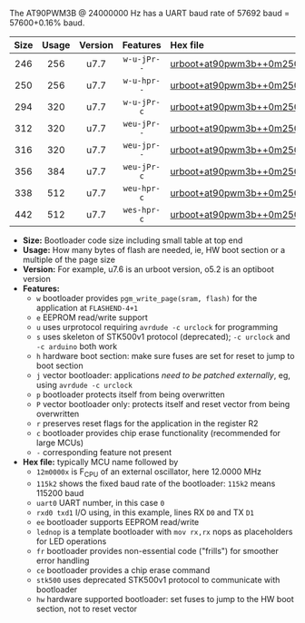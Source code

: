 The AT90PWM3B @ 24000000 Hz has a UART baud rate of 57692 baud = 57600+0.16% baud.

|Size|Usage|Version|Features|Hex file|
|:-:|:-:|:-:|:-:|:--|
|246|256|u7.7|`w-u-jPr--`|[urboot+at90pwm3b++0m2500x++++0k6_uart0_rxd4_txd3_lednop.hex](https://raw.githubusercontent.com/stefanrueger/urboot.hex/main/mcus/at90pwm3b/external_oscillator/fcpu++0m2500_Hz/br++++0k6_bps/urboot+at90pwm3b++0m2500x++++0k6_uart0_rxd4_txd3_lednop.hex)|
|250|256|u7.7|`w-u-hpr--`|[urboot+at90pwm3b++0m2500x++++0k6_uart0_rxd4_txd3_lednop_fr_hw.hex](https://raw.githubusercontent.com/stefanrueger/urboot.hex/main/mcus/at90pwm3b/external_oscillator/fcpu++0m2500_Hz/br++++0k6_bps/urboot+at90pwm3b++0m2500x++++0k6_uart0_rxd4_txd3_lednop_fr_hw.hex)|
|294|320|u7.7|`w-u-jPr-c`|[urboot+at90pwm3b++0m2500x++++0k6_uart0_rxd4_txd3_lednop_fr_ce.hex](https://raw.githubusercontent.com/stefanrueger/urboot.hex/main/mcus/at90pwm3b/external_oscillator/fcpu++0m2500_Hz/br++++0k6_bps/urboot+at90pwm3b++0m2500x++++0k6_uart0_rxd4_txd3_lednop_fr_ce.hex)|
|312|320|u7.7|`weu-jPr--`|[urboot+at90pwm3b++0m2500x++++0k6_uart0_rxd4_txd3_ee_lednop.hex](https://raw.githubusercontent.com/stefanrueger/urboot.hex/main/mcus/at90pwm3b/external_oscillator/fcpu++0m2500_Hz/br++++0k6_bps/urboot+at90pwm3b++0m2500x++++0k6_uart0_rxd4_txd3_ee_lednop.hex)|
|316|320|u7.7|`weu-jpr--`|[urboot+at90pwm3b++0m2500x++++0k6_uart0_rxd4_txd3_ee_lednop_fr.hex](https://raw.githubusercontent.com/stefanrueger/urboot.hex/main/mcus/at90pwm3b/external_oscillator/fcpu++0m2500_Hz/br++++0k6_bps/urboot+at90pwm3b++0m2500x++++0k6_uart0_rxd4_txd3_ee_lednop_fr.hex)|
|356|384|u7.7|`weu-jPr-c`|[urboot+at90pwm3b++0m2500x++++0k6_uart0_rxd4_txd3_ee_lednop_fr_ce.hex](https://raw.githubusercontent.com/stefanrueger/urboot.hex/main/mcus/at90pwm3b/external_oscillator/fcpu++0m2500_Hz/br++++0k6_bps/urboot+at90pwm3b++0m2500x++++0k6_uart0_rxd4_txd3_ee_lednop_fr_ce.hex)|
|338|512|u7.7|`weu-hpr-c`|[urboot+at90pwm3b++0m2500x++++0k6_uart0_rxd4_txd3_ee_lednop_fr_ce_hw.hex](https://raw.githubusercontent.com/stefanrueger/urboot.hex/main/mcus/at90pwm3b/external_oscillator/fcpu++0m2500_Hz/br++++0k6_bps/urboot+at90pwm3b++0m2500x++++0k6_uart0_rxd4_txd3_ee_lednop_fr_ce_hw.hex)|
|442|512|u7.7|`wes-hpr-c`|[urboot+at90pwm3b++0m2500x++++0k6_uart0_rxd4_txd3_ee_lednop_fr_ce_stk500_hw.hex](https://raw.githubusercontent.com/stefanrueger/urboot.hex/main/mcus/at90pwm3b/external_oscillator/fcpu++0m2500_Hz/br++++0k6_bps/urboot+at90pwm3b++0m2500x++++0k6_uart0_rxd4_txd3_ee_lednop_fr_ce_stk500_hw.hex)|

- **Size:** Bootloader code size including small table at top end
- **Usage:** How many bytes of flash are needed, ie, HW boot section or a multiple of the page size
- **Version:** For example, u7.6 is an urboot version, o5.2 is an optiboot version
- **Features:**
  + `w` bootloader provides `pgm_write_page(sram, flash)` for the application at `FLASHEND-4+1`
  + `e` EEPROM read/write support
  + `u` uses urprotocol requiring `avrdude -c urclock` for programming
  + `s` uses skeleton of STK500v1 protocol (deprecated); `-c urclock` and `-c arduino` both work
  + `h` hardware boot section: make sure fuses are set for reset to jump to boot section
  + `j` vector bootloader: applications *need to be patched externally*, eg, using `avrdude -c urclock`
  + `p` bootloader protects itself from being overwritten
  + `P` vector bootloader only: protects itself and reset vector from being overwritten
  + `r` preserves reset flags for the application in the register R2
  + `c` bootloader provides chip erase functionality (recommended for large MCUs)
  + `-` corresponding feature not present
- **Hex file:** typically MCU name followed by
  + `12m0000x` is F<sub>CPU</sub> of an external oscillator, here 12.0000 MHz
  + `115k2` shows the fixed baud rate of the bootloader: `115k2` means 115200 baud
  + `uart0` UART number, in this case `0`
  + `rxd0 txd1` I/O using, in this example, lines RX `D0` and TX `D1`
  + `ee` bootloader supports EEPROM read/write
  + `lednop` is a template bootloader with `mov rx,rx` nops as placeholders for LED operations
  + `fr` bootloader provides non-essential code ("frills") for smoother error handling
  + `ce` bootloader provides a chip erase command
  + `stk500` uses deprecated STK500v1 protocol to communicate with bootloader
  + `hw` hardware supported bootloader: set fuses to jump to the HW boot section, not to reset vector
